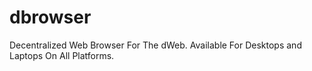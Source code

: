 # dbrowser
Decentralized Web Browser For The dWeb. Available For Desktops and Laptops On All Platforms. 
